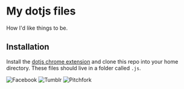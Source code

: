 # My dotjs files

How I'd like things to be.

## Installation

Install the [dotjs chrome extension](https://github.com/defunkt/dotjs) and clone this repo into your home directory. These files should live in a folder called `.js`.

![Facebook](http://i.imgur.com/pCfFs.png)
![Tumblr](http://i.imgur.com/RXKgm.png)
![Pitchfork](http://i.imgur.com/3nYxH.png)
